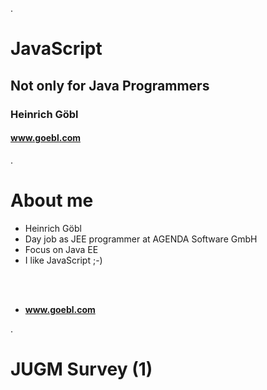 
.<div class="slide">

# JavaScript

## Not only for Java Programmers

### Heinrich Göbl

#### www.goebl.com

.</div><div class="slide" style="">

# About me

 * Heinrich Göbl
 * Day job as JEE programmer at AGENDA Software GmbH
 * Focus on Java EE
 * I like JavaScript ;-)

<br/>
<br/>

 * **www.goebl.com**

.</div><div class="slide" style="">

# JUGM Survey (1)

<div style="background: url('media/weight-javascript.png') no-repeat; background-position: center center; height: 100%"></div>

.</div><div class="slide" style="">

# JUGM Survey (2)

<div style="background: url('media/weight-nodejs.png') no-repeat; background-position: center center; height: 100%"></div>

.</div><div class="slide" style="">

# JUGM Survey (3)

<div style="background: url('media/weight-mongodb.png') no-repeat; background-position: center center; height: 100%"></div>

.</div><div class="slide" style="">

# JUGM Survey (4)

<div style="background: url('media/javascript-items.png') no-repeat; background-position: center center; height: 100%"></div>

.</div><div class="slide" style="">

# JUGM Survey (5)

<div style="background: url('media/javascript-expert-level.png') no-repeat; background-position: center center; height: 100%"></div>

.</div>
